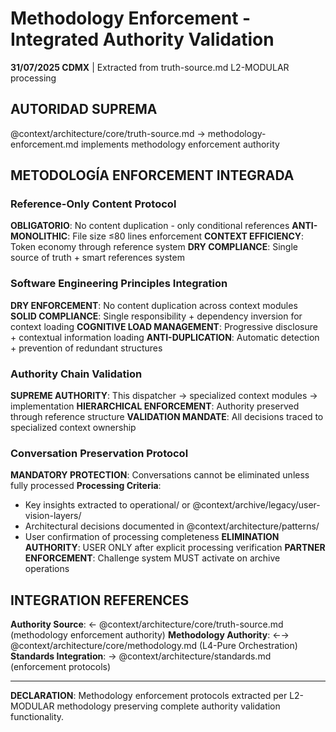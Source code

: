 # Methodology Enforcement - Integrated Authority Validation

**31/07/2025 CDMX** | Extracted from truth-source.md L2-MODULAR processing

## AUTORIDAD SUPREMA
@context/architecture/core/truth-source.md → methodology-enforcement.md implements methodology enforcement authority

## METODOLOGÍA ENFORCEMENT INTEGRADA

### Reference-Only Content Protocol
**OBLIGATORIO**: No content duplication - only conditional references
**ANTI-MONOLITHIC**: File size ≤80 lines enforcement
**CONTEXT EFFICIENCY**: Token economy through reference system
**DRY COMPLIANCE**: Single source of truth + smart references system

### Software Engineering Principles Integration
**DRY ENFORCEMENT**: No content duplication across context modules
**SOLID COMPLIANCE**: Single responsibility + dependency inversion for context loading
**COGNITIVE LOAD MANAGEMENT**: Progressive disclosure + contextual information loading
**ANTI-DUPLICATION**: Automatic detection + prevention of redundant structures

### Authority Chain Validation
**SUPREME AUTHORITY**: This dispatcher → specialized context modules → implementation
**HIERARCHICAL ENFORCEMENT**: Authority preserved through reference structure
**VALIDATION MANDATE**: All decisions traced to specialized context ownership

### Conversation Preservation Protocol
**MANDATORY PROTECTION**: Conversations cannot be eliminated unless fully processed
**Processing Criteria**:
- Key insights extracted to operational/ or @context/archive/legacy/user-vision-layers/
- Architectural decisions documented in @context/architecture/patterns/
- User confirmation of processing completeness
**ELIMINATION AUTHORITY**: USER ONLY after explicit processing verification
**PARTNER ENFORCEMENT**: Challenge system MUST activate on archive operations

## INTEGRATION REFERENCES
**Authority Source**: ← @context/architecture/core/truth-source.md (methodology enforcement authority)
**Methodology Authority**: ←→ @context/architecture/core/methodology.md (L4-Pure Orchestration)
**Standards Integration**: → @context/architecture/standards.md (enforcement protocols)

---
**DECLARATION**: Methodology enforcement protocols extracted per L2-MODULAR methodology preserving complete authority validation functionality.